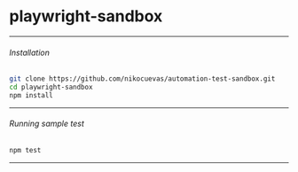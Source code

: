 # playwright-sandbox

***
###### Installation
```bash
git clone https://github.com/nikocuevas/automation-test-sandbox.git
cd playwright-sandbox
npm install
```
***
###### Running sample test
```bash
npm test
```
***